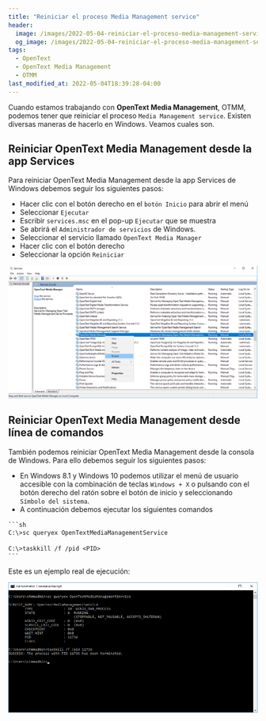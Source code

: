 ```yaml
---
title: "Reiniciar el proceso Media Management service"
header:
  image: /images/2022-05-04-reiniciar-el-proceso-media-management-service/reiniciar-opentext-media-management-desde-la-app-services.png
  og_image: /images/2022-05-04-reiniciar-el-proceso-media-management-service/reiniciar-opentext-media-management-desde-la-app-services.png
tags:
  - OpenText
  - OpenText Media Management
  - OTMM
last_modified_at: 2022-05-04T18:39:28-04:00
---
```


Cuando estamos trabajando con **OpenText Media Management**, OTMM, podemos tener que
reiniciar el proceso `Media Management service`. Existen diversas maneras de hacerlo en Windows. 
Veamos cuales son.

## Reiniciar OpenText Media Management desde la app Services

Para reiniciar OpenText Media Management desde la app Services de Windows debemos seguir los siguientes pasos:

   - Hacer clic con el botón derecho en el `botón Inicio` para abrir el menú
   - Seleccionar `Ejecutar`
   - Escribir `services.msc` en el pop-up `Ejecutar` que se muestra
   - Se abrirá el `Administrador de servicios` de Windows.
   - Seleccionar el servicio llamado `OpenText Media Manager`
   - Hacer clic con el botón derecho
   - Seleccionar la opción `Reiniciar`

![Reiniciar OpenText Media Management desde la app Services](/images/2022-05-04-reiniciar-el-proceso-media-management-service/reiniciar-opentext-media-management-desde-la-app-services.png)

## Reiniciar OpenText Media Management desde línea de comandos

También podemos reiniciar OpenText Media Management desde la consola de Windows. Para ello debemos seguir los siguientes pasos:

   - En Windows 8.1 y Windows 10 podemos utilizar el menú de usuario accesible con la combinación de teclas `Windows + X` 
     o pulsando con el botón derecho del ratón sobre el botón de inicio y seleccionando `Símbolo del sistema`.
   - A continuación debemos ejecutar los siguientes comandos

    ```sh
    C:\>sc queryex OpenTextMediaManagementService

    C:\>taskkill /f /pid <PID>
    ```

Este es un ejemplo real de ejecución:

![Reiniciar OpenText Media Management desde línea de comandos](/images/2022-05-04-reiniciar-el-proceso-media-management-service/reiniciar-opentext-media-management-desde-la-linea-de-comandos.png)

